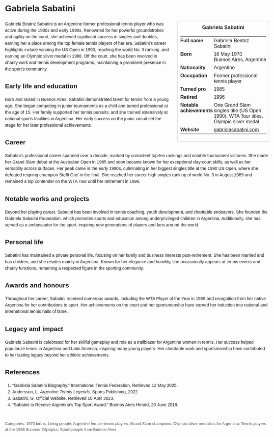 <!DOCTYPE html>
<html>
<head>
  <title>Gabriela Sabatini – Profile</title>
  <style>
    body { font-family: Arial, sans-serif; margin: 2rem auto; max-width: 960px; line-height: 1.5; }
    aside.infobox { float: right; width: 280px; margin: 0 0 1rem 1.5rem; border: 1px solid #ccc; padding: 0.5rem; font-size: 0.9rem; }
    aside.infobox h3 { text-align: center; margin-top: 0; }
    aside.infobox table { width: 100%; border-collapse: collapse; }
    aside.infobox td { padding: 0.25rem 0; vertical-align: top; }
    h1 { margin-top: 0; }
    footer.categories { font-size: 0.8rem; color: #555; border-top: 1px solid #ddd; padding-top: 0.5rem; margin-top: 2rem; }
  </style>
</head>
<body>
  <h1>Gabriela Sabatini</h1>
  <aside class="infobox">
    <h3>Gabriela Sabatini</h3>
    <table>
      <tr><td><strong>Full name</strong></td><td>Gabriela Beatriz Sabatini</td></tr>
      <tr><td><strong>Born</strong></td><td>16 May 1970<br>Buenos Aires, Argentina</td></tr>
      <tr><td><strong>Nationality</strong></td><td>Argentine</td></tr>
      <tr><td><strong>Occupation</strong></td><td>Former professional tennis player</td></tr>
      <tr><td><strong>Turned pro</strong></td><td>1985</td></tr>
      <tr><td><strong>Retired</strong></td><td>1996</td></tr>
      <tr><td><strong>Notable achievements</strong></td><td>One Grand Slam singles title (US Open 1990), WTA Tour titles, Olympic silver medal</td></tr>
      <tr><td><strong>Website</strong></td><td><a href="https://www.gabrielasabatini.com" target="_blank">gabrielasabatini.com</a></td></tr>
    </table>
  </aside>
  <p>Gabriela Beatriz Sabatini is an Argentine former professional tennis player who was active during the 1980s and early 1990s. Renowned for her powerful groundstrokes and agility on the court, she achieved significant success in singles and doubles, earning her a place among the top female tennis players of her era. Sabatini's career highlights include winning the US Open in 1990, reaching the world No. 3 ranking, and earning an Olympic silver medal in 1988. Off the court, she has been involved in charity work and tennis development programs, maintaining a prominent presence in the sport's community.</p>
  
  <h2>Early life and education</h2>
  <p>Born and raised in Buenos Aires, Sabatini demonstrated talent for tennis from a young age. She began competing in junior tournaments as a child and turned professional at the age of 15. Her family supported her tennis pursuits, and she trained extensively at national sports facilities in Argentina. Her early success on the junior circuit set the stage for her later professional achievements.</p>
  
  <h2>Career</h2>
  <p>Sabatini’s professional career spanned over a decade, marked by consistent top-ten rankings and notable tournament victories. She made her Grand Slam debut at the Australian Open in 1985 and soon became known for her exceptional clay-court skills, as well as her versatility across surfaces. Her peak came in the early 1990s, culminating in her biggest singles title at the 1990 US Open, where she defeated reigning champion Steffi Graf in the final. She reached her career-high singles ranking of world No. 3 in August 1989 and remained a top contender on the WTA Tour until her retirement in 1996.</p>
  
  <h2>Notable works and projects</h2>
  <p>Beyond her playing career, Sabatini has been involved in tennis coaching, youth development, and charitable endeavors. She founded the Gabriela Sabatini Foundation, which promotes sports and education among underprivileged children in Argentina. Additionally, she has served as a ambassador for the sport, inspiring new generations of players and fans around the world.</p>
  
  <h2>Personal life</h2>
  <p>Sabatini has maintained a private personal life, focusing on her family and business interests post-retirement. She has been married and has children, and she resides mainly in Argentina. Known for her elegance and humility, she occasionally appears at tennis events and charity functions, remaining a respected figure in the sporting community.</p>
  
  <h2>Awards and honours</h2>
  <p>Throughout her career, Sabatini received numerous awards, including the WTA Player of the Year in 1989 and recognition from her native Argentina for her contributions to sport. Her achievements on the court and her sportsmanship have earned her induction into national and international tennis halls of fame.</p>
  
  <h2>Legacy and impact</h2>
  <p>Gabriela Sabatini is celebrated for her skillful gameplay and role as a trailblazer for Argentine women in tennis. Her success helped popularize tennis in Argentina and Latin America, inspiring many young players. Her charitable work and sportsmanship have contributed to her lasting legacy beyond her athletic achievements.</p>
  
  <h2>References</h2>
  <ol>
    <li>“Gabriela Sabatini Biography.” International Tennis Federation. Retrieved 12 May 2025.</li>
    <li>Andersson, L. <i>Argentine Tennis Legends</i>. Sports Publishing, 2022.</li>
    <li>Sabatini, G. Official Website. Retrieved 10 April 2023.</li>
    <li>“Sabatini to Receive Argentina’s Top Sport Award.” Buenos Aires Herald, 20 June 2018.</li>
  </ol>
  
  <footer class="categories">Categories: 1970 births; Living people; Argentine female tennis players; Grand Slam champions; Olympic silver medalists for Argentina; Tennis players at the 1988 Summer Olympics; Sportspeople from Buenos Aires</footer>
</body>
</html>